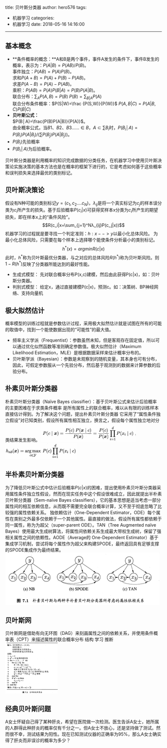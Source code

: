 title: 贝叶斯分类器
author: hero576
tags:
  - 机器学习
categories:
  - 机器学习
date: 2018-05-16 14:16:00
---
## 基本概念
- **条件概率的概念：**A和B是两个事件，事件A发生的条件下，事件B发生的概率，表示为：$P(A|B)=P(AB)/P(B)$。  
事件独立：$P(AB)=P(A)P(B)$。  
求和$P(A+B)=P(A)+P(B)-P(AB)$。  
求差$P(A-B)=P(A)-P(AB)$。  
乘积：$P(AB)=P(A)P(B|A)=P(B)P(A|B)$。  
联合分布：$\sum_{A} P(A,B)=P(B)$
$P(B)=\sum_{B|A}P(A)$  
联合分布条件概率：$P(S|W)=\frac {P(S,W)}{P(W)}$
$P(A,B|C)=P(A|B,C)P(B|C)$
- **贝叶斯公式：**  
$P(B│A)=\frac{P(B)P(A|B)}{P(A)}$。  
由全概率公式，当$B1、B2、B3……∈B，A⊂∑B_i$时，$P(B_i│A)=P(B_i)P(A|B_i)/(∑P(B_j)P(A|B_j))$。
 - $P(B_i)$先验概率
 - $P(B_i│A)$为后验概率。

贝叶斯分类器是利用概率的知识完成数据的分类任务，在机器学习中使用贝叶斯决策论实施决策的基本方法也是在概率的框架下进行的，它是考虑如何基于这些概率和误判损失来选择最优的类别标记。

## 贝叶斯决策论
假设有N种可能的类别标记$y=(c_1,c_2....c_N)$，$λ_{ij}$是将一个真实标记为$c_j$的样本误分类为$c_i$所产生的损失。基于后验概率$P(c_i|x)$可获得奖样本x分类为$c_i$所产生的期望损失，即在样本x上的“条件风险”。
$$R(c_i|x=\sum_{j=1}^Nλ_{ij}P(c_j|x))$$
机器学习的过程就是要寻找一个判定准则：$h:x-->y$以最小化总体风险。 
为最小化总体风险，只需要在每个样本上选择哪个能使条件分析最小的类别标记。 
$$h^*(x)=arg min R(c|x)$$
此时，$h^*$称为贝叶斯最优分类器，与之对应的总体风险$R(h^*)$称为贝叶斯风险。则$1-R(h^*)$反映了分类器所能达到的最好性能。 
  
- 生成式模型： 先对联合概率分布P(x,c)建模，然后由此获得P(c|x)，如：贝叶斯分类器。
- 判别式模型： 给定x，通过直接建模P(c|x)，预测c。如：决策树、BP神经网络、支持向量机

## 极大拟然估计
概率模型的训练过程就是参数估计过程，采用极大拟然估计就是试图在所有的可能的取值中，找到一个能使数据出现的“可能性”的最大值。  
- 频率主义学派（Frequentist）：参数虽然未知，但是客观存在固定值，所以可以通过优化似然函数等准则确定参数值。极大似然估计（Maximum Likelihood Estimation，MLE）是根据数据采样来估计概率分布的。  
- 贝叶斯学派（Bayesian）：参数是未观察到的随机变量，其本身也可有分布，因此，可假定参数服从一个先验分布，然后基于观测到的数据来计算参数的后验分布。

## 朴素贝叶斯分类器
朴素贝叶斯分类器（Naïve Bayes classifier）：基于贝叶斯公式来估计后验概率 的主要困难在于求类条件概率 是所有属性上的联合概率，难以从有限的训练样本直接估计得到。为了解决这个问题，提出朴素贝叶斯分类器 它采用了“属性条件独立假设”对已知类别，假设所有属性相互独立，换言之，假设每个属性独立地对分类结果发生影响。
![upload successful](/images/pasted-79.png)
![upload successful](/images/pasted-80.png)
    
## 半朴素贝叶斯分类器
为了降低贝叶斯公式中估计后验概率$P(c|x)$的困难，提出使用朴素贝叶斯分类器采用属性条件独立性假设，然而在现实任务中这个假设很难成立，因此就提出半朴素贝叶斯分类器（Sem-naïve Bayes classifiers），它的基本思想是适当考虑一部分属性间的相互依赖信息，从而既不需要完全联合概率计算，又不至于彻底忽略了比较强的属性依赖关系。
独依赖估计（One-Dependent Estimator，ODE）每个属性在类别之外最多仅依赖于一个其他属性。最直接的做法，假设所有属性都依赖于同一属性，称为为超父（super-parent ODE）。TAN（Tree Augmented naïve Bayes）使用最大生成树算法，将属性间依赖关系生成最大带权生成树，保留了强相关属性之间的依赖性。AODE（Average的 One-Dependent Estimator）基于集成学习机制，尝试将每个属性作为超父来构建SPODE，最终返回具有足够支撑的SPODE集成作为最终结果。
![upload successful](/images/pasted-81.png)

## 贝叶斯网
贝叶斯网是借助有向无环图（DAG）来刻画属性之间的依赖关系，并使用条件概率表（CPT）来描述属性的联合概率分布 
结构 
学习 
推断
![upload successful](/images/pasted-82.png)


## 经典贝叶斯问题
A女士怀疑自己得了某种肝炎，希望在医院做一次检测。医生告诉A女士，她所属的人群得此种肝炎的概率仅有千分之一。但A女士不放心，还是坚持做了测试。然而很不幸，测试结果为阳性。现在已知测试仪器的正确率为95%，那么A女士确实得了肝炎而非误诊的概率为多少？
